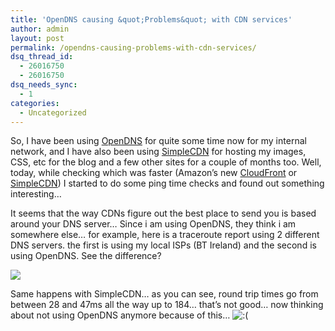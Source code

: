 ```yaml
---
title: 'OpenDNS causing &quot;Problems&quot; with CDN services'
author: admin
layout: post
permalink: /opendns-causing-problems-with-cdn-services/
dsq_thread_id:
  - 26016750
  - 26016750
dsq_needs_sync:
  - 1
categories:
  - Uncategorized
---
```

So, I have been using [OpenDNS][1] for quite some time now for my internal network, and I have also been using [SimpleCDN][2] for hosting my images, CSS, etc for the blog and a few other sites for a couple of months too. Well, today, while checking which was faster (Amazon’s new [CloudFront][3] or [SimpleCDN][2]) I started to do some ping time checks and found out something interesting…

It seems that the way CDNs figure out the best place to send you is based around your DNS server… Since i am using OpenDNS, they think i am somewhere else… for example, here is a traceroute report using 2 different DNS servers. the first is using my local ISPs (BT Ireland) and the second is using OpenDNS. See the difference?

![][4]

Same happens with SimpleCDN… as you can see, round trip times go from between 28 and 47ms all the way up to 184… that&#8217;s not good… now thinking about not using OpenDNS anymore because of this… <img src="http://blog.lotas-smartman.net/wp-includes/images/smilies/icon_sad.gif" alt=":(" class="wp-smiley" />

 [1]: http://www.opendns.com
 [2]: http://www.simplecdn.com
 [3]: http://aws.amazon.com/cloudfront/
 [4]: http://images.lotas-smartman.net/image.ashx?id=cf59b9e1-653e-42d2-93aa-2f52fb3c70d1